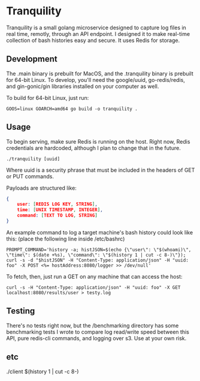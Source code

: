 # Tranquility

Tranquility is a small golang microservice designed to capture log files in real time, remotly, through an API endpoint. I designed it to make real-time collection of bash histories easy and secure. It uses Redis for storage.

## Development

The .main binary is prebuilt for MacOS, and the .tranquility binary is prebuilt for 64-bit Linux. To develop, you'll need the google/uuid, go-redis/redis, and gin-gonic/gin libraries installed on your computer as well. 

To build for 64-bit Linux, just run:

```shell
GOOS=linux GOARCH=amd64 go build -o tranquility .
```

## Usage

To begin serving, make sure Redis is running on the host. Right now, Redis credentials are hardcoded, although I plan to change that in the future. 

```shell
./tranquility [uuid]
```

Where uuid is a security phrase that must be included in the headers of GET or PUT commands.

Payloads are structured like:

```json
{
	user: [REDIS LOG KEY, STRING],
	time: [UNIX TIMESTAMP, INTEGER],
	command: [TEXT TO LOG, STRING]
}
```

An example command to log a target machine's bash history could look like this: (place the following line inside /etc/bashrc)

```shell
PROMPT_COMMAND='history -a; histJSON=$(echo {\"user\": \"$(whoami)\", \"time\": $(date +%s), \"command\": \"$(history 1 | cut -c 8-)\"}); curl -s -d "$histJSON" -H "Content-Type: application/json" -H "uuid: foo" -X POST <%= hostAddress:8080/logger >> /dev/null'
```

To fetch, then, just run a GET on any machine that can access the host:

```shell
curl -s -H "Content-Type: application/json" -H "uuid: foo" -X GET localhost:8080/results/user > testy.log
```

## Testing

There's no tests right now, but the /benchmarking directory has some benchmarking tests I wrote to compare log read/write speed between this API, pure redis-cli commands, and logging over s3. Use at your own risk. 

## etc

./client $(history 1 | cut -c 8-)
